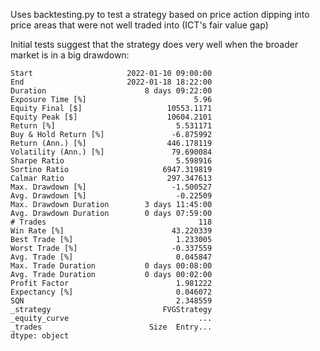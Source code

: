 Uses backtesting.py to test a strategy based on price action dipping into price areas that were not well traded into (ICT's fair value gap)

Initial tests suggest that the strategy does very well when the broader market is in a big drawdown:

```
Start                     2022-01-10 09:00:00
End                       2022-01-18 18:22:00
Duration                      8 days 09:22:00
Exposure Time [%]                        5.96
Equity Final [$]                   10553.1171
Equity Peak [$]                    10604.2101
Return [%]                           5.531171
Buy & Hold Return [%]               -6.875992
Return (Ann.) [%]                  446.178119
Volatility (Ann.) [%]               79.690084
Sharpe Ratio                         5.598916
Sortino Ratio                     6947.319819
Calmar Ratio                       297.347613
Max. Drawdown [%]                   -1.500527
Avg. Drawdown [%]                    -0.22509
Max. Drawdown Duration        3 days 11:45:00
Avg. Drawdown Duration        0 days 07:59:00
# Trades                                  118
Win Rate [%]                        43.220339
Best Trade [%]                       1.233005
Worst Trade [%]                     -0.337559
Avg. Trade [%]                       0.045847
Max. Trade Duration           0 days 00:08:00
Avg. Trade Duration           0 days 00:02:00
Profit Factor                        1.981222
Expectancy [%]                       0.046072
SQN                                  2.348559
_strategy                         FVGStrategy
_equity_curve                             ...
_trades                        Size  Entry...
dtype: object
```